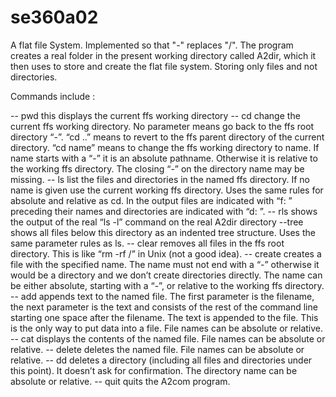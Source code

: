 se360a02
========

A flat file System. Implemented so that "-" replaces "/". The program creates a real folder in the present working
directory called A2dir, which it then uses to store and create the flat file system. Storing only files and not
directories.

Commands include :



-- pwd
this displays the current ffs working directory
-- cd
change the current ffs working directory. No parameter means go back to the ffs root directory “-”. “cd ..” means
to revert to the ffs parent directory of the current directory. “cd name” means to change the ffs working directory
to name. If name starts with a “-” it is an absolute pathname. Otherwise it is relative to the working ffs directory.
The closing “-” on the directory name may be missing.
-- ls
list the files and directories in the named ffs directory. If no name is given use the current working ffs directory.
Uses the same rules for absolute and relative as cd. In the output files are indicated with “f: ” preceding their
names and directories are indicated with “d: ”.
-- rls
shows the output of the real “ls -l” command on the real A2dir directory
--tree
shows all files below this directory as an indented tree structure. Uses the same parameter rules as ls.
-- clear
removes all files in the ffs root directory. This is like “rm -rf /” in Unix (not a good idea).
-- create
creates a file with the specified name. The name must not end with a “-” otherwise it would be a directory and
we don’t create directories directly. The name can be either absolute, starting with a “-”, or relative to the
working ffs directory.
-- add
appends text to the named file. The first parameter is the filename, the next parameter is the text and consists
of the rest of the command line starting one space after the filename. The text is appended to the file. This is
 the only way to put data into a file. File names can be absolute or relative.
-- cat
 displays the contents of the named file. File names can be absolute or relative.
-- delete
deletes the named file. File names can be absolute or relative.
-- dd
deletes a directory (including all files and directories under this point). It doesn’t ask for confirmation.
The directory name can be absolute or relative.
-- quit
quits the A2com program.